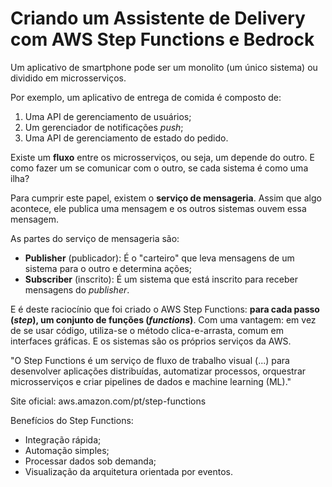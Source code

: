 # Criando um Assistente de Delivery com AWS Step Functions e Bedrock

Um aplicativo de smartphone pode ser um monolito (um único sistema) ou dividido em microsserviços.

Por exemplo, um aplicativo de entrega de comida é composto de:
1. Uma API de gerenciamento de usuários;
2. Um gerenciador de notificações *push*;
3. Uma API de gerenciamento de estado do pedido.

Existe um **fluxo** entre os microsserviços, ou seja, um depende do outro.
E como fazer um se comunicar com o outro, se cada sistema é como uma ilha?

Para cumprir este papel, existem o **serviço de mensageria**.
Assim que algo acontece, ele publica uma mensagem e os outros sistemas ouvem essa mensagem.

As partes do serviço de mensageria são:
- **Publisher** (publicador): É o "carteiro" que leva mensagens de um sistema para o outro e determina ações;
- **Subscriber** (inscrito): É um sistema que está inscrito para receber mensagens do *publisher*.

E é deste raciocínio que foi criado o AWS Step Functions: **para cada passo (*step*), um conjunto de funções (*functions*)**.
Com uma vantagem: em vez de se usar código, utiliza-se o método clica-e-arrasta, comum em interfaces gráficas.
E os sistemas são os próprios serviços da AWS.

"O Step Functions é um serviço de fluxo de trabalho visual (...) para desenvolver aplicações distribuídas, automatizar processos, orquestrar microsserviços e criar pipelines de dados e machine learning (ML)."

Site oficial: aws.amazon.com/pt/step-functions

Benefícios do Step Functions:
- Integração rápida;
- Automação simples;
- Processar dados sob demanda;
- Visualização da arquitetura orientada por eventos.
